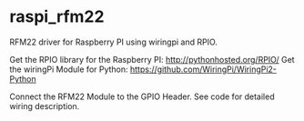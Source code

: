 raspi_rfm22
===========

RFM22 driver for Raspberry PI using wiringpi and RPIO. 



Get the RPIO library for the Raspberry PI:  http://pythonhosted.org/RPIO/
Get the wiringPi Module for Python: https://github.com/WiringPi/WiringPi2-Python

Connect the RFM22 Module to the GPIO Header. See code for detailed wiring 
description. 

